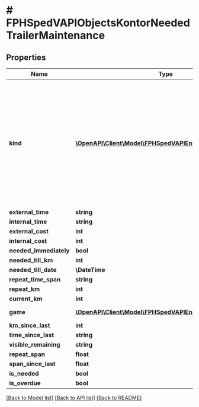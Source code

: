 # # FPHSpedVAPIObjectsKontorNeededTrailerMaintenance

## Properties

Name | Type | Description | Notes
------------ | ------------- | ------------- | -------------
**kind** | [**\OpenAPI\Client\Model\FPHSpedVAPIEnumsMaintenanceKind**](FPHSpedVAPIEnumsMaintenanceKind.md) | 0 &#x3D; Engine  1 &#x3D; OszilationDamper  2 &#x3D; Stabilizer  3 &#x3D; StoneChip  4 &#x3D; Transmission  5 &#x3D; Wishbone  6 &#x3D; BrakePads  7 &#x3D; BrakeDiscs  8 &#x3D; EngineMaintenance  9 &#x3D; TireChange  10 &#x3D; MainCheck  11 &#x3D; SafetyCheck  12 &#x3D; SaddlePlate  13 &#x3D; AirPressureUnit  14 &#x3D; Alternator  15 &#x3D; BrakeVentil  -1 &#x3D; NotSet | [readonly]
**external_time** | **string** |  | [readonly]
**internal_time** | **string** |  | [readonly]
**external_cost** | **int** |  | [readonly]
**internal_cost** | **int** |  | [readonly]
**needed_immediately** | **bool** |  | [readonly]
**needed_till_km** | **int** |  | [readonly]
**needed_till_date** | **\DateTime** |  | [readonly]
**repeat_time_span** | **string** |  | [readonly]
**repeat_km** | **int** |  | [readonly]
**current_km** | **int** |  | [readonly]
**game** | [**\OpenAPI\Client\Model\FPHSpedVAPIEnumsGameEnum**](FPHSpedVAPIEnumsGameEnum.md) | 0 &#x3D; ETS2  1 &#x3D; ATS  -1 &#x3D; NotSet | [readonly]
**km_since_last** | **int** |  | [readonly]
**time_since_last** | **string** |  | [readonly]
**visible_remaining** | **string** |  | [readonly]
**repeat_span** | **float** |  | [readonly]
**span_since_last** | **float** |  | [readonly]
**is_needed** | **bool** |  | [readonly]
**is_overdue** | **bool** |  | [readonly]

[[Back to Model list]](../../README.md#models) [[Back to API list]](../../README.md#endpoints) [[Back to README]](../../README.md)

